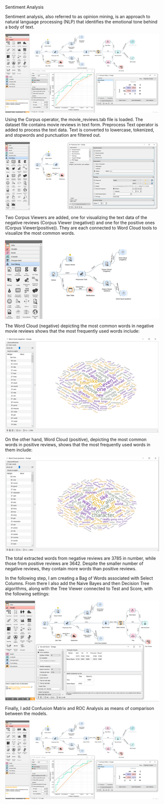 Sentiment Analysis 

Sentiment analysis, also referred to as opinion mining, is an approach to natural language processing (NLP) that identifies the emotional tone behind a body of text.

<p align="center">
<img align="center" src="https://github.com/PmnAngelov/data-mining/blob/main/Sentiment%20Analysis/imgs/7.PNG" />
</p>

Using the Corpus operator, the movie_reviews.tab file is loaded. The dataset file contains movie reviews in text form. Preprocess Text operator is added to process the text data. Text is converted to lowercase, tokenized, and stopwords and punctuation are filtered out. 

<p align="center">
<img align="center" src="https://github.com/PmnAngelov/data-mining/blob/main/Sentiment%20Analysis/imgs/2.PNG" />
</p>

Two Corpus Viewers are added, one for visualizing the text data of the negative reviews (Corpus Viewer (negative)) and one for the positive ones (Corpus Viewer(positive)). They are each connected to Word Cloud tools to visualize the most common words.

<p align="center">
<img align="center" src="https://github.com/PmnAngelov/data-mining/blob/main/Sentiment%20Analysis/imgs/3.PNG" />
</p>

The Word Cloud (negative) depicting the most common words in negative movie reviews shows that the most frequently used words include:

<p align="center">
<img align="center" src="https://github.com/PmnAngelov/data-mining/blob/main/Sentiment%20Analysis/imgs/4.PNG" />
</p>

On the other hand, Word Cloud (positive), depicting the most common words in positive reviews, shows that the most frequently used words in them include:

<p align="center">
<img align="center" src="https://github.com/PmnAngelov/data-mining/blob/main/Sentiment%20Analysis/imgs/5.PNG" />
</p>

The total extracted words from negative reviews are 3785 in number, while those from positive reviews are 3642. Despite the smaller number of negative reviews, they contain more words than positive reviews.

In the following step, I am creating a Bag of Words associated with Select Columns. From there I also add the Naive Bayes and then Decision Tree algorithms, along with the Tree Viewer connected to Test and Score, with the following settings:

<p align="center">
<img align="center" src="https://github.com/PmnAngelov/data-mining/blob/main/Sentiment%20Analysis/imgs/6.PNG" />
</p>

Finally, I add Confusion Matrix and ROC Analysis as means of comparison between the models.

<p align="center">
<img align="center" src="https://github.com/PmnAngelov/data-mining/blob/main/Sentiment%20Analysis/imgs/7.PNG" />
</p>






